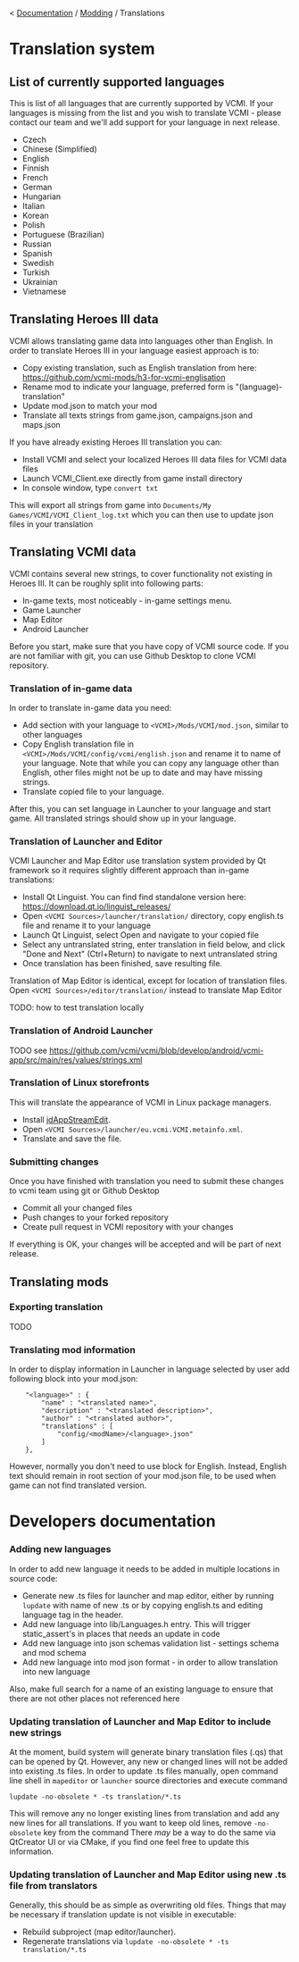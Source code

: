 < [Documentation](../Readme.md) / [Modding](Readme.md) / Translations

# Translation system

## List of currently supported languages

This is list of all languages that are currently supported by VCMI. If your languages is missing from the list and you wish to translate VCMI - please contact our team and we'll add support for your language in next release.

- Czech
- Chinese (Simplified)
- English
- Finnish
- French
- German
- Hungarian
- Italian
- Korean
- Polish
- Portuguese (Brazilian)
- Russian
- Spanish
- Swedish
- Turkish
- Ukrainian
- Vietnamese

## Translating Heroes III data

VCMI allows translating game data into languages other than English. In order to translate Heroes III in your language easiest approach is to:

- Copy existing translation, such as English translation from here: https://github.com/vcmi-mods/h3-for-vcmi-englisation
- Rename mod to indicate your language, preferred form is "(language)-translation"
- Update mod.json to match your mod
- Translate all texts strings from game.json, campaigns.json and maps.json

If you have already existing Heroes III translation you can:

- Install VCMI and select your localized Heroes III data files for VCMI data files
- Launch VCMI_Client.exe directly from game install directory
- In console window, type `convert txt`

This will export all strings from game into `Documents/My Games/VCMI/VCMI_Client_log.txt` which you can then use to update json files in your translation

## Translating VCMI data

VCMI contains several new strings, to cover functionality not existing in Heroes III. It can be roughly split into following parts:

- In-game texts, most noticeably - in-game settings menu.
- Game Launcher
- Map Editor
- Android Launcher

Before you start, make sure that you have copy of VCMI source code. If you are not familiar with git, you can use Github Desktop to clone VCMI repository.

### Translation of in-game data

In order to translate in-game data you need:
- Add section with your language to `<VCMI>/Mods/VCMI/mod.json`, similar to other languages
- Copy English translation file in `<VCMI>/Mods/VCMI/config/vcmi/english.json` and rename it to name of your language. Note that while you can copy any language other than English, other files might not be up to date and may have missing strings.
- Translate copied file to your language.

After this, you can set language in Launcher to your language and start game. All translated strings should show up in your language.

### Translation of Launcher and Editor

VCMI Launcher and Map Editor use translation system provided by Qt framework so it requires slightly different approach than in-game translations:

- Install Qt Linguist. You can find find standalone version here: https://download.qt.io/linguist_releases/
- Open `<VCMI Sources>/launcher/translation/` directory, copy english.ts file and rename it to your language
- Launch Qt Linguist, select Open and navigate to your copied file
- Select any untranslated string, enter translation in field below, and click "Done and Next" (Ctrl+Return) to navigate to next untranslated string
- Once translation has been finished, save resulting file.

Translation of Map Editor is identical, except for location of translation files. Open `<VCMI Sources>/editor/translation/` instead to translate Map Editor

TODO: how to test translation locally

### Translation of Android Launcher

TODO
see https://github.com/vcmi/vcmi/blob/develop/android/vcmi-app/src/main/res/values/strings.xml

### Translation of Linux storefronts

This will translate the appearance of VCMI in Linux package managers.

- Install [jdAppStreamEdit](https://flathub.org/apps/page.codeberg.JakobDev.jdAppStreamEdit).
- Open `<VCMI Sources>/launcher/eu.vcmi.VCMI.metainfo.xml`.
- Translate and save the file.

### Submitting changes

Once you have finished with translation you need to submit these changes to vcmi team using git or Github Desktop
- Commit all your changed files
- Push changes to your forked repository
- Create pull request in VCMI repository with your changes

If everything is OK, your changes will be accepted and will be part of next release.

## Translating mods

### Exporting translation

TODO

### Translating mod information
In order to display information in Launcher in language selected by user add following block into your mod.json:
```
	"<language>" : {
		"name" : "<translated name>",
		"description" : "<translated description>",
		"author" : "<translated author>",
		"translations" : [
			"config/<modName>/<language>.json"
		]
	},
```
However, normally you don't need to use block for English. Instead, English text should remain in root section of your mod.json file, to be used when game can not find translated version.

# Developers documentation

### Adding new languages
In order to add new language it needs to be added in multiple locations in source code:
- Generate new .ts files for launcher and map editor, either by running `lupdate` with name of new .ts or by copying english.ts and editing language tag in the header.
- Add new language into lib/Languages.h entry. This will trigger static_assert's in places that needs an update in code
- Add new language into json schemas validation list - settings schema and mod schema
- Add new language into mod json format - in order to allow translation into new language

Also, make full search for a name of an existing language to ensure that there are not other places not referenced here

### Updating translation of Launcher and Map Editor to include new strings

At the moment, build system will generate binary translation files (.qs) that can be opened by Qt.
However, any new or changed lines will not be added into existing .ts files.
In order to update .ts files manually, open command line shell in `mapeditor` or `launcher` source directories and execute command
```
lupdate -no-obsolete * -ts translation/*.ts
```

This will remove any no longer existing lines from translation and add any new lines for all translations. If you want to keep old lines, remove `-no-obsolete` key from the command
There *may* be a way to do the same via QtCreator UI or via CMake, if you find one feel free to update this information.

### Updating translation of Launcher and Map Editor using new .ts file from translators

Generally, this should be as simple as overwriting old files. Things that may be necessary if translation update is not visible in executable:
- Rebuild subproject (map editor/launcher).
- Regenerate translations via `lupdate -no-obsolete * -ts translation/*.ts`
